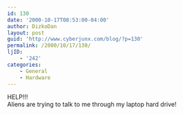 ```yaml
---
id: 130
date: '2000-10-17T08:53:00-04:00'
author: DizkoDan
layout: post
guid: 'http://www.cyberjunx.com/blog/?p=130'
permalink: /2000/10/17/130/
ljID:
    - '242'
categories:
    - General
    - Hardware
---
```


HELP!!!  
Aliens are trying to talk to me through my laptop hard drive!